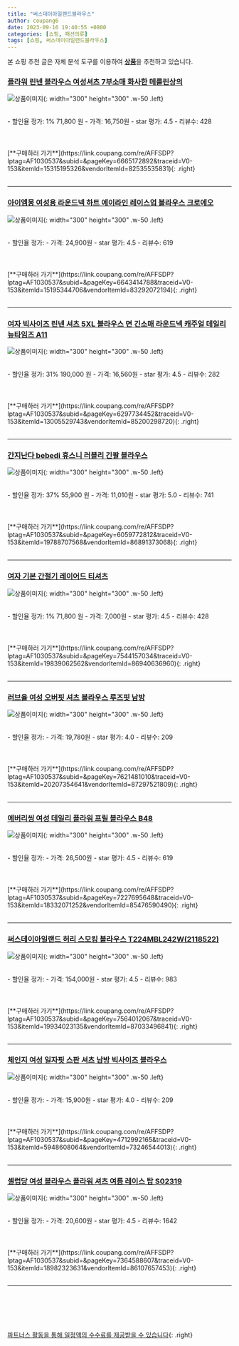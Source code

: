 ```yaml
---
title: "써스데이아일랜드블라우스"
author: coupang6
date: 2023-09-16 19:40:55 +0800
categories: [쇼핑, 패션의류]
tags: [쇼핑, 써스데이아일랜드블라우스]
---
```


본 쇼핑 추천 글은 자체 분석 도구를 이용하여 [**상품**](https://link.coupang.com/a/bao1ui)을 추천하고 있습니다.

### [플라워 린넨 블라우스 여성셔츠 7부소매 화사한 메를린상의](https://link.coupang.com/re/AFFSDP?lptag=AF1030537&subid=&pageKey=6665172892&traceid=V0-153&itemId=15315195326&vendorItemId=82535535831)

![상품이미지](https://thumbnail10.coupangcdn.com/thumbnails/remote/230x230ex/image/vendor_inventory/74c1/beed27c15686e383d556cf0f714c2999dc6bc162dcaf93c2cdffa526564f.png){: width="300" height="300" .w-50 .left}


<br>
- 할인율 정가: 1%  71,800   원
- 가격: 16,750원
- star 평가: 4.5
- 리뷰수: 428
<br>
<br>
<br>
<br>
[**구매하러 가기**](https://link.coupang.com/re/AFFSDP?lptag=AF1030537&subid=&pageKey=6665172892&traceid=V0-153&itemId=15315195326&vendorItemId=82535535831){: .right}
<br>
<br>

---

### [아이엠몽 여성용 라운드넥 하트 에이라인 레이스업 블라우스 크로에오](https://link.coupang.com/re/AFFSDP?lptag=AF1030537&subid=&pageKey=6643414788&traceid=V0-153&itemId=15195344706&vendorItemId=83292072194)

![상품이미지](https://thumbnail8.coupangcdn.com/thumbnails/remote/230x230ex/image/vendor_inventory/e744/f8c8528b14569da2d5cdb953c732d6996599acf8599a26efc4f52e089089.jpg){: width="300" height="300" .w-50 .left}


<br>
- 할인율 정가: 
- 가격: 24,900원
- star 평가: 4.5
- 리뷰수: 619
<br>
<br>
<br>
<br>
[**구매하러 가기**](https://link.coupang.com/re/AFFSDP?lptag=AF1030537&subid=&pageKey=6643414788&traceid=V0-153&itemId=15195344706&vendorItemId=83292072194){: .right}
<br>
<br>

---

### [여자 빅사이즈 린넨 셔츠 5XL 블라우스 면 긴소매 라운드넥 캐주얼 데일리 뉴타임즈 A11](https://link.coupang.com/re/AFFSDP?lptag=AF1030537&subid=&pageKey=6297734452&traceid=V0-153&itemId=13005529743&vendorItemId=85200298720)

![상품이미지](https://thumbnail10.coupangcdn.com/thumbnails/remote/230x230ex/image/vendor_inventory/7d0f/da01757a4e9ce15c4cd47bddeef7076800d77309f58d1ed548579f64299d.jpg){: width="300" height="300" .w-50 .left}


<br>
- 할인율 정가: 31%  190,000   원
- 가격: 16,560원
- star 평가: 4.5
- 리뷰수: 282
<br>
<br>
<br>
<br>
[**구매하러 가기**](https://link.coupang.com/re/AFFSDP?lptag=AF1030537&subid=&pageKey=6297734452&traceid=V0-153&itemId=13005529743&vendorItemId=85200298720){: .right}
<br>
<br>

---

### [간지난다 bebedi 휴스니 러블리 긴팔 블라우스](https://link.coupang.com/re/AFFSDP?lptag=AF1030537&subid=&pageKey=6059772812&traceid=V0-153&itemId=19788707568&vendorItemId=86891373068)

![상품이미지](https://thumbnail10.coupangcdn.com/thumbnails/remote/230x230ex/image/vendor_inventory/3bd1/b0d95f34354088a60eccac2fc45b54c7f2810d98c44c214ad7c066e93632.png){: width="300" height="300" .w-50 .left}


<br>
- 할인율 정가: 37%  55,900   원
- 가격: 11,010원
- star 평가: 5.0
- 리뷰수: 741
<br>
<br>
<br>
<br>
[**구매하러 가기**](https://link.coupang.com/re/AFFSDP?lptag=AF1030537&subid=&pageKey=6059772812&traceid=V0-153&itemId=19788707568&vendorItemId=86891373068){: .right}
<br>
<br>

---

### [여자 기본 간절기 레이어드 티셔츠](https://link.coupang.com/re/AFFSDP?lptag=AF1030537&subid=&pageKey=7544157034&traceid=V0-153&itemId=19839062562&vendorItemId=86940636960)

![상품이미지](https://thumbnail6.coupangcdn.com/thumbnails/remote/230x230ex/image/vendor_inventory/b2bc/ca941f5fcf129fe2093f2dbe5c32d3e796eb255bca57567d7e0cf58ecec5.jpg){: width="300" height="300" .w-50 .left}


<br>
- 할인율 정가: 1%  71,800   원
- 가격: 7,000원
- star 평가: 4.5
- 리뷰수: 428
<br>
<br>
<br>
<br>
[**구매하러 가기**](https://link.coupang.com/re/AFFSDP?lptag=AF1030537&subid=&pageKey=7544157034&traceid=V0-153&itemId=19839062562&vendorItemId=86940636960){: .right}
<br>
<br>

---

### [러브율 여성 오버핏 셔츠 블라우스 루즈핏 남방](https://link.coupang.com/re/AFFSDP?lptag=AF1030537&subid=&pageKey=7621481010&traceid=V0-153&itemId=20207354641&vendorItemId=87297521809)

![상품이미지](https://thumbnail10.coupangcdn.com/thumbnails/remote/230x230ex/image/vendor_inventory/a30d/3d4359fad94cc3b728fb29843a42c1eb027c552d23e9fd1699a41ce87b5f.jpg){: width="300" height="300" .w-50 .left}


<br>
- 할인율 정가: 
- 가격: 19,780원
- star 평가: 4.0
- 리뷰수: 209
<br>
<br>
<br>
<br>
[**구매하러 가기**](https://link.coupang.com/re/AFFSDP?lptag=AF1030537&subid=&pageKey=7621481010&traceid=V0-153&itemId=20207354641&vendorItemId=87297521809){: .right}
<br>
<br>

---

### [에버리씽 여성 데일리 플라워 프릴 블라우스 B48](https://link.coupang.com/re/AFFSDP?lptag=AF1030537&subid=&pageKey=7227695648&traceid=V0-153&itemId=18332071252&vendorItemId=85476590490)

![상품이미지](https://thumbnail10.coupangcdn.com/thumbnails/remote/230x230ex/image/vendor_inventory/0bb7/d019abc49cdf46fb69ad2aed74726396876190ffa8788b69317ec2b66ec9.png){: width="300" height="300" .w-50 .left}


<br>
- 할인율 정가: 
- 가격: 26,500원
- star 평가: 4.5
- 리뷰수: 619
<br>
<br>
<br>
<br>
[**구매하러 가기**](https://link.coupang.com/re/AFFSDP?lptag=AF1030537&subid=&pageKey=7227695648&traceid=V0-153&itemId=18332071252&vendorItemId=85476590490){: .right}
<br>
<br>

---

### [써스데이아일랜드 허리 스모킹 블라우스 T224MBL242W(2118522)](https://link.coupang.com/re/AFFSDP?lptag=AF1030537&subid=&pageKey=7564012067&traceid=V0-153&itemId=19934023135&vendorItemId=87033496841)

![상품이미지](https://thumbnail7.coupangcdn.com/thumbnails/remote/230x230ex/image/vendor_inventory/3168/26ec57956e91b818e1834c571009429420e10adf7807665c77a815615c94.jpg){: width="300" height="300" .w-50 .left}


<br>
- 할인율 정가: 
- 가격: 154,000원
- star 평가: 4.5
- 리뷰수: 983
<br>
<br>
<br>
<br>
[**구매하러 가기**](https://link.coupang.com/re/AFFSDP?lptag=AF1030537&subid=&pageKey=7564012067&traceid=V0-153&itemId=19934023135&vendorItemId=87033496841){: .right}
<br>
<br>

---

### [체인지 여성 일자핏 스판 셔츠 남방 빅사이즈 블라우스](https://link.coupang.com/re/AFFSDP?lptag=AF1030537&subid=&pageKey=4712992165&traceid=V0-153&itemId=5948608064&vendorItemId=73246544013)

![상품이미지](https://thumbnail8.coupangcdn.com/thumbnails/remote/230x230ex/image/vendor_inventory/be20/2cbb87c1227a4aa9fa2096cdf1db708002fa49d880eba9f554fe5589b28c.jpg){: width="300" height="300" .w-50 .left}


<br>
- 할인율 정가: 
- 가격: 15,900원
- star 평가: 4.0
- 리뷰수: 209
<br>
<br>
<br>
<br>
[**구매하러 가기**](https://link.coupang.com/re/AFFSDP?lptag=AF1030537&subid=&pageKey=4712992165&traceid=V0-153&itemId=5948608064&vendorItemId=73246544013){: .right}
<br>
<br>

---

### [셀럽당 여성 블라우스 플라워 셔츠 여름 레이스 탑 S02319](https://link.coupang.com/re/AFFSDP?lptag=AF1030537&subid=&pageKey=7364588607&traceid=V0-153&itemId=18982323631&vendorItemId=86107657453)

![상품이미지](https://thumbnail7.coupangcdn.com/thumbnails/remote/230x230ex/image/vendor_inventory/a0e7/7420790485b8e6cecbbae95dfdf1b2b6d75224e035f86cdabd2dfeecdd69.jpg){: width="300" height="300" .w-50 .left}


<br>
- 할인율 정가: 
- 가격: 20,600원
- star 평가: 4.5
- 리뷰수: 1642
<br>
<br>
<br>
<br>
[**구매하러 가기**](https://link.coupang.com/re/AFFSDP?lptag=AF1030537&subid=&pageKey=7364588607&traceid=V0-153&itemId=18982323631&vendorItemId=86107657453){: .right}
<br>
<br>

---
<br><br><br><br><br> [파트너스 활동을 통해 일정액의 수수료를 제공받을 수 있습니다](https://link.coupang.com/a/bao1ui){: .right}